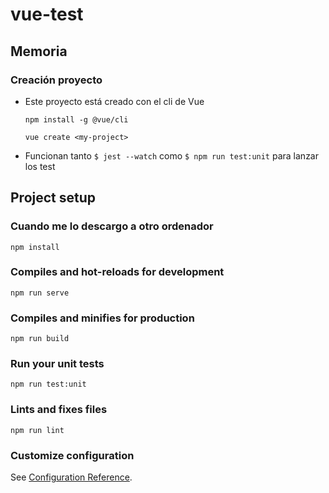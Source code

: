 # vue-test

## Memoria
### Creación proyecto
- Este proyecto está creado con el cli de Vue
  ``` 
  npm install -g @vue/cli
  ```
  ```
  vue create <my-project>
  ```
- Funcionan tanto ```$ jest --watch``` como ```$ npm run test:unit``` para lanzar los test

## Project setup
### Cuando me lo descargo a otro ordenador
```
npm install
```

### Compiles and hot-reloads for development
```
npm run serve
```

### Compiles and minifies for production
```
npm run build
```

### Run your unit tests
```
npm run test:unit
```

### Lints and fixes files
```
npm run lint
```

### Customize configuration
See [Configuration Reference](https://cli.vuejs.org/config/).

